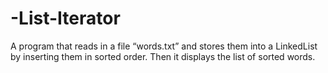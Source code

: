 # -List-Iterator
A program that reads in a file “words.txt” and stores them into a LinkedList
by inserting them in sorted order. Then it displays the list of sorted words.
